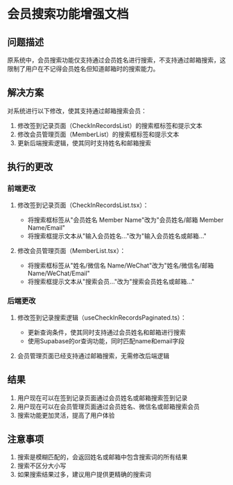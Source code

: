 # 会员搜索功能增强文档

## 问题描述

原系统中，会员搜索功能仅支持通过会员姓名进行搜索，不支持通过邮箱搜索，这限制了用户在不记得会员姓名但知道邮箱时的搜索能力。

## 解决方案

对系统进行以下修改，使其支持通过邮箱搜索会员：

1. 修改签到记录页面（CheckInRecordsList）的搜索框标签和提示文本
2. 修改会员管理页面（MemberList）的搜索框标签和提示文本
3. 更新后端搜索逻辑，使其同时支持姓名和邮箱搜索

## 执行的更改

### 前端更改

1. 修改签到记录页面（CheckInRecordsList.tsx）：
   - 将搜索框标签从"会员姓名 Member Name"改为"会员姓名/邮箱 Member Name/Email"
   - 将搜索框提示文本从"输入会员姓名..."改为"输入会员姓名或邮箱..."

2. 修改会员管理页面（MemberList.tsx）：
   - 将搜索框标签从"姓名/微信名 Name/WeChat"改为"姓名/微信名/邮箱 Name/WeChat/Email"
   - 将搜索框提示文本从"搜索会员..."改为"搜索会员姓名或邮箱..."

### 后端更改

1. 修改签到记录搜索逻辑（useCheckInRecordsPaginated.ts）：
   - 更新查询条件，使其同时支持通过会员姓名和邮箱进行搜索
   - 使用Supabase的or查询功能，同时匹配name和email字段

2. 会员管理页面已经支持通过邮箱搜索，无需修改后端逻辑

## 结果

1. 用户现在可以在签到记录页面通过会员姓名或邮箱搜索签到记录
2. 用户现在可以在会员管理页面通过会员姓名、微信名或邮箱搜索会员
3. 搜索功能更加灵活，提高了用户体验

## 注意事项

1. 搜索是模糊匹配的，会返回姓名或邮箱中包含搜索词的所有结果
2. 搜索不区分大小写
3. 如果搜索结果过多，建议用户提供更精确的搜索词 